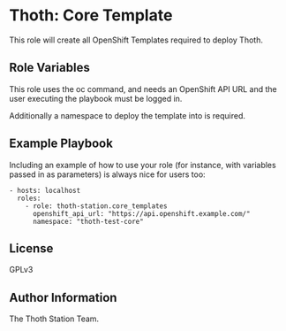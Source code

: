Thoth: Core Template
====================

This role will create all OpenShift Templates required to deploy Thoth.

Role Variables
--------------

This role uses the oc command, and needs an OpenShift API URL and the user executing the playbook must be logged in.

Additionally a namespace to deploy the template into is required.

Example Playbook
----------------

Including an example of how to use your role (for instance, with variables passed in as parameters) is always nice for users too:

    - hosts: localhost
      roles:
        - role: thoth-station.core_templates
          openshift_api_url: "https://api.openshift.example.com/"
          namespace: "thoth-test-core"

License
-------

GPLv3

Author Information
------------------

The Thoth Station Team.